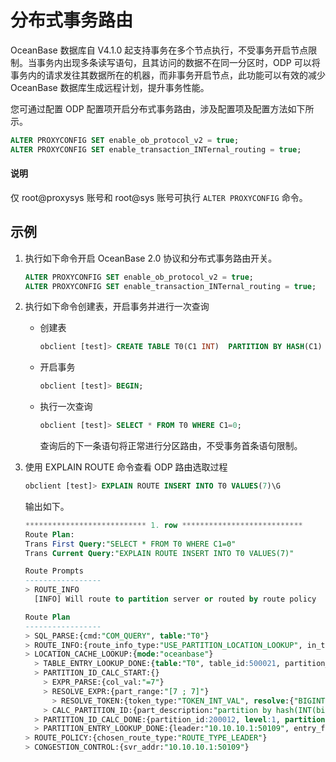 # 分布式事务路由

OceanBase 数据库自 V4.1.0 起支持事务在多个节点执行，不受事务开启节点限制。当事务内出现多条读写语句，且其访问的数据不在同一分区时，ODP 可以将事务内的请求发往其数据所在的机器，而非事务开启节点，此功能可以有效的减少 OceanBase 数据库生成远程计划，提升事务性能。

您可通过配置 ODP 配置项开启分布式事务路由，涉及配置项及配置方法如下所示。

```sql
ALTER PROXYCONFIG SET enable_ob_protocol_v2 = true;
ALTER PROXYCONFIG SET enable_transaction_INTernal_routing = true;
```

<main id="notice" type='explain'>
   <h4>说明</h4>
   <p>仅 root@proxysys 账号和 root@sys 账号可执行 <code>ALTER PROXYCONFIG</code> 命令。</p>
</main>

## 示例

1. 执行如下命令开启 OceanBase 2.0 协议和分布式事务路由开关。

   ```sql
   ALTER PROXYCONFIG SET enable_ob_protocol_v2 = true;
   ALTER PROXYCONFIG SET enable_transaction_INTernal_routing = true;
   ```

2. 执行如下命令创建表，开启事务并进行一次查询

   * 创建表

     ```sql
     obclient [test]> CREATE TABLE T0(C1 INT)  PARTITION BY HASH(C1) PARTITIONS 8;
     ```

   * 开启事务

     ```sql
     obclient [test]> BEGIN;
     ```

   * 执行一次查询

     ```sql
     obclient [test]> SELECT * FROM T0 WHERE C1=0;
     ```

     查询后的下一条语句将正常进行分区路由，不受事务首条语句限制。

3. 使用 EXPLAIN ROUTE 命令查看 ODP 路由选取过程

   ```sql
   obclient [test]> EXPLAIN ROUTE INSERT INTO T0 VALUES(7)\G
   ```

   输出如下。

   ```sql
   *************************** 1. row ***************************
   Route Plan:
   Trans First Query:"SELECT * FROM T0 WHERE C1=0"
   Trans Current Query:"EXPLAIN ROUTE INSERT INTO T0 VALUES(7)"
   
   Route Prompts
   -----------------
   > ROUTE_INFO
     [INFO] Will route to partition server or routed by route policy
   
   Route Plan
   -----------------
   > SQL_PARSE:{cmd:"COM_QUERY", table:"T0"}
   > ROUTE_INFO:{route_info_type:"USE_PARTITION_LOCATION_LOOKUP", in_transaction:true}
   > LOCATION_CACHE_LOOKUP:{mode:"oceanbase"}
     > TABLE_ENTRY_LOOKUP_DONE:{table:"T0", table_id:500021, partition_num:8, table_type:"USER TABLE", entry_from_remote:false}
     > PARTITION_ID_CALC_START:{}
       > EXPR_PARSE:{col_val:"=7"}
       > RESOLVE_EXPR:{part_range:"[7 ; 7]"}
         > RESOLVE_TOKEN:{token_type:"TOKEN_INT_VAL", resolve:{"BIGINT":7}, token:"7"}
       > CALC_PARTITION_ID:{part_description:"partition by hash(INT(binary)) partitions 8"}
     > PARTITION_ID_CALC_DONE:{partition_id:200012, level:1, partitions:"(p7)"}
     > PARTITION_ENTRY_LOOKUP_DONE:{leader:"10.10.10.1:50109", entry_from_remote:false}
   > ROUTE_POLICY:{chosen_route_type:"ROUTE_TYPE_LEADER"}
   > CONGESTION_CONTROL:{svr_addr:"10.10.10.1:50109"}
   ```

